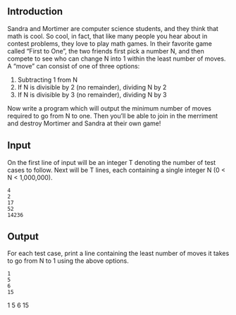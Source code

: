 ## Introduction

Sandra and Mortimer are computer science students, and they think that math is cool. So cool, in fact, that like many people you hear about in contest problems, they love to play math games. In their favorite game called “First to One”, the two friends first pick a number N, and then compete to see who can change N into 1 within the least number of moves. A “move” can consist of one of three options:

1. Subtracting 1 from N
2. If N is divisible by 2 (no remainder), dividing N by 2
3. If N is divisible by 3 (no remainder), dividing N by 3

Now write a program which will output the minimum number of moves required to go from N to one. Then you’ll be able to join in the merriment and destroy Mortimer and Sandra at their own game!

## Input
On the first line of input will be an integer T denoting the number of test cases to follow. Next will be T lines, each containing a single integer N (0 < N < 1,000,000).

```
4
2
17
52
14236
```

## Output
For each test case, print a line containing the least number of moves it takes to go from N to 1 using the above options.

```
1
5
6
15
````
1
5
6
15
```